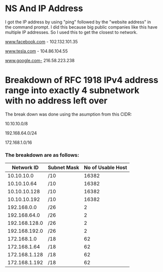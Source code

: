 # NS And IP Address
I got the IP address by using "ping" followed by the "website address" in the command prompt. I did this because big public companies like this have multiple IP addresses. So I used this to get the closest to network.

www.facebook.com - 102.132.101.35

www.tesla.com - 104.86.104.55

www.google.com- 216.58.223.238



# Breakdown of  RFC 1918 IPv4 address range into exactly 4 subnetwork with no address left over

The break down was done using the asumption from this CIDR:

10.10.10.0/8

192.168.64.0/24

172.168.1.0/16

### The breakdown are as follows:
|Network ID   | Subnet Mask | No of Usable Host
|-------------| ----------- | ----------------- |
|10.10.10.0   | /10         | 16382
|10.10.10.64  | /10         | 16382
|10.10.10.128 | /10         | 16382
|10.10.10.192 | /10         | 16382
|192.168.0.0  | /26         | 2
|192.168.64.0 | /26         | 2
|192.168.128.0| /26         | 2
|192.168.192.0| /26         | 2
|172.168.1.0  | /18         | 62
|172.168.1.64 | /18         | 62
|172.168.1.128| /18         | 62
|172.168.1.192| /18         | 62
